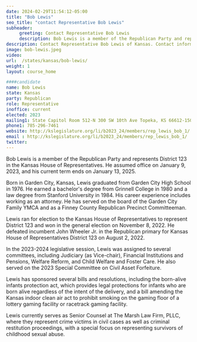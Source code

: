 ```yaml
---
date: 2024-02-29T11:54:12-05:00
title: "Bob Lewis"
seo_title: "contact Representative Bob Lewis"
subheader:
     greeting: Contact Representative Bob Lewis
     description: Bob Lewis is a member of the Republican Party and represents District 123 in the Kansas House of Representatives. He assumed office on January 9, 2023, and his current term ends on January 13, 2025.
description: Contact Representative Bob Lewis of Kansas. Contact information for Bob Lewis includes email address, phone number, and mailing address.
image: bob-lewis.jpeg
video:
url:  /states/kansas/bob-lewis/
weight: 1
layout: course_home

####candidate
name: Bob Lewis
state: Kansas
party: Republican
role: Representative
inoffice: current
elected: 2023
mailing1: State Capitol Room 512-N 300 SW 10th Ave Topeka, KS 66612-1504
phone1: 785-296-7461
website: http://kslegislature.org/li/b2023_24/members/rep_lewis_bob_1/
email : http://kslegislature.org/li/b2023_24/members/rep_lewis_bob_1/
twitter:
---
```


Bob Lewis is a member of the Republican Party and represents District 123 in the Kansas House of Representatives. He assumed office on January 9, 2023, and his current term ends on January 13, 2025.

Born in Garden City, Kansas, Lewis graduated from Garden City High School in 1976. He earned a bachelor's degree from Grinnell College in 1980 and a law degree from Stanford University in 1984. His career experience includes working as an attorney. He has served on the board of the Garden City Family YMCA and as a Finney County Republican Precinct Committeeman.

Lewis ran for election to the Kansas House of Representatives to represent District 123 and won in the general election on November 8, 2022. He defeated incumbent John Wheeler Jr. in the Republican primary for Kansas House of Representatives District 123 on August 2, 2022.

In the 2023-2024 legislative session, Lewis was assigned to several committees, including Judiciary (as Vice-chair), Financial Institutions and Pensions, Welfare Reform, and Child Welfare and Foster Care. He also served on the 2023 Special Committee on Civil Asset Forfeiture.

Lewis has sponsored several bills and resolutions, including the born-alive infants protection act, which provides legal protections for infants who are born alive regardless of the intent of the delivery, and a bill amending the Kansas indoor clean air act to prohibit smoking on the gaming floor of a lottery gaming facility or racetrack gaming facility.

Lewis currently serves as Senior Counsel at The Marsh Law Firm, PLLC, where they represent crime victims in civil cases as well as criminal restitution proceedings, with a special focus on representing survivors of childhood sexual abuse.
